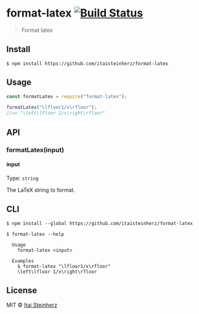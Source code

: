 # format-latex [![Build Status](https://travis-ci.org/itaisteinherz/format-latex.svg?branch=master)](https://travis-ci.org/itaisteinherz/format-latex)

> Format latex


## Install

```
$ npm install https://github.com/itaisteinherz/format-latex
```


## Usage

```js
const formatLatex = require("format-latex");

formatLatex("\lfloor1/x\rfloor");
//=> "\left\lfloor 1/x\right\rfloor"
```


## API

### formatLatex(input)

#### input

Type: `string`

The LaTeX string to format.


## CLI

```
$ npm install --global https://github.com/itaisteinherz/format-latex
```

```
$ format-latex --help

  Usage
    format-latex <input>

  Examples
    $ format-latex "\lfloor1/x\rfloor"
    \left\lfloor 1/x\right\rfloor
```


## License

MIT © [Itai Steinherz](https://github.com/itaisteinherz)
